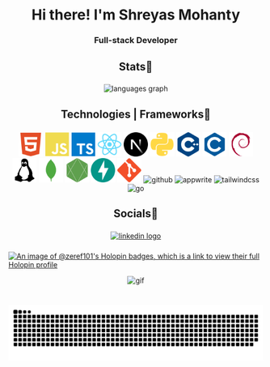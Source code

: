 <h1 align="center">Hi there! I'm Shreyas Mohanty</h1>
<h3 align="center">Full-stack Developer</h3>

###

<h2 align="center">Stats💫</h2>

###

<div align="center">
  <img src="https://github-readme-stats.vercel.app/api/top-langs?username=Zeref101&locale=en&hide_title=false&layout=compact&card_width=320&langs_count=10&theme=radical&hide_border=false" height="350" alt="languages graph"  />
</div>

###

<h2 align="center">Technologies | Frameworks💫</h2>

###

<div align="center">
  <img src="https://github.com/devicons/devicon/raw/master/icons/html5/html5-plain.svg" width="48" alt="html"/>
  <img src="https://github.com/devicons/devicon/raw/master/icons/javascript/javascript-plain.svg" width="48" alt="JavaScript"/>
  <img src="https://github.com/devicons/devicon/raw/master/icons/typescript/typescript-plain.svg" width="48" alt="TypeScript"/>
  <img src="https://github.com/devicons/devicon/raw/master/icons/react/react-original.svg" width="48" alt="React"/>
  <img src="https://github.com/devicons/devicon/raw/master/icons/nextjs/nextjs-original.svg" width="48" alt="Next.js"/>
  <img src="https://github.com/devicons/devicon/raw/master/icons/python/python-plain.svg" width="48" alt="Python"/>
  <img src="https://github.com/devicons/devicon/raw/master/icons/cplusplus/cplusplus-plain.svg" width="48" alt="c++"/>
  <img src="https://github.com/devicons/devicon/raw/master/icons/c/c-plain.svg" width="48" alt="JavaScript"/>
  <img src="https://github.com/devicons/devicon/raw/master/icons/debian/debian-plain.svg" width="48" alt="JavaScript"/>
  <img src="https://github.com/devicons/devicon/raw/master/icons/linux/linux-plain.svg" width="48" alt="JavaScript"/>
  <img src="https://github.com/devicons/devicon/raw/master/icons/mongodb/mongodb-plain.svg" width="48" alt="JavaScript"/>
  <img src="https://github.com/devicons/devicon/raw/master/icons/nodejs/nodejs-plain.svg" width="48" alt="JavaScript"/>
  <img src="https://github.com/devicons/devicon/blob/master/icons/fastapi/fastapi-original.svg" width="48" alt="FastAPI"/>
  <img src="https://github.com/devicons/devicon/raw/master/icons/git/git-plain.svg" width="48" alt="JavaScript"/>
  <img src='https://cdn.jsdelivr.net/gh/devicons/devicon@latest/icons/github/github-original.svg' width="48" alt="github">
  <img src='https://cdn.jsdelivr.net/gh/devicons/devicon@latest/icons/appwrite/appwrite-original.svg' width="48" alt="appwrite">
  <img src='https://cdn.jsdelivr.net/gh/devicons/devicon@latest/icons/tailwindcss/tailwindcss-original.svg' width="48" alt="tailwindcss">
  <img src='https://cdn.jsdelivr.net/gh/devicons/devicon@latest/icons/go/go-original.svg' width="48" alt="go">
</div>

###

<h2 align="center">Socials💫</h2>

###

<div align="center">
  <a href="https://www.linkedin.com/in/shreyas-mohanty-8a899524a/" target="_blank">
    <img src="https://img.shields.io/static/v1?message=LinkedIn&logo=linkedin&label=&color=0077B5&logoColor=white&labelColor=&style=for-the-badge" height="35" alt="linkedin logo"  />
  </a>
</div>

###
[![An image of @zeref101's Holopin badges, which is a link to view their full Holopin profile](https://holopin.me/zeref101)](https://holopin.io/@zeref101)

<div align="center">
  <img height="157" src="./tenor.gif"  alt="gif"/>
</div>

###

<br clear="both">
<img src="https://raw.githubusercontent.com/Zeref101/Zeref101/output/snake.svg" alt="Snake animation" />

###
